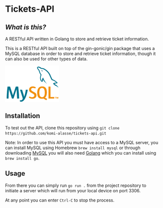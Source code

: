 # Tickets-API

## _What is this?_  

A RESTful API written in Golang to store and retrieve ticket information.

This is a RESTful API built on top of the gin-gonic/gin package that uses a MySQL database in order to store and retrieve ticket information, though it can also be used for other types of data. 

![](mysql.png)

## Installation

To test out the API, clone this repository using `git clone https://github.com/komi-alasse/tickets-api.git`

Note: In order to use this API you must have access to a MySQL server, you can install MySQL using Homebrew `brew install mysql` or through downloading [MySQL](https://www.mysql.com/) you will also need [Golang](https://go.dev/) which you can install using `brew install go`.

## Usage

From there you can simply run `go run .` from the project repository to initiate a server which will run from your local device on port 3306. 

At any point you can enter `Ctrl-C` to stop the process.



